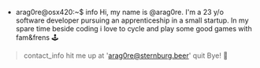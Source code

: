 - arag0re@osx420:~$ info
Hi, my name is @arag0re. I'm a 23 y/o software developer pursuing an apprenticeship in a small startup.
In my spare time beside coding i love to cycle and play some good games with fam&frens 🕹️
> contact_info
hit me up at 'arag0re@sternburg.beer'
> quit
Bye! 👋
<!---
arag0re/arag0re is a ✨ special ✨ repository because its `README.md` (this file) appears on your GitHub profile.
You can click the Preview link to take a look at your changes.
--->
